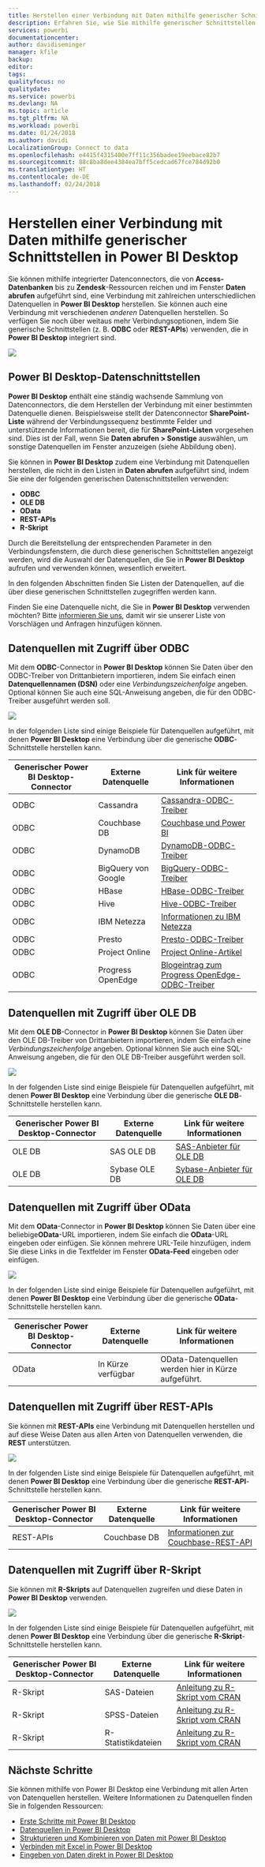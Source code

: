 ```yaml
---
title: Herstellen einer Verbindung mit Daten mithilfe generischer Schnittstellen in Power BI Desktop
description: Erfahren Sie, wie Sie mithilfe generischer Schnittstellen in Power BI Desktop eine Verbindung mit unterschiedlichen Datenquellen herstellen.
services: powerbi
documentationcenter: 
author: davidiseminger
manager: kfile
backup: 
editor: 
tags: 
qualityfocus: no
qualitydate: 
ms.service: powerbi
ms.devlang: NA
ms.topic: article
ms.tgt_pltfrm: NA
ms.workload: powerbi
ms.date: 01/24/2018
ms.author: davidi
LocalizationGroup: Connect to data
ms.openlocfilehash: e4415f4315400e7ff11c356badee19eebace82b7
ms.sourcegitcommit: 88c8ba8dee4384ea7bff5cedcad67fce784d92b0
ms.translationtype: HT
ms.contentlocale: de-DE
ms.lasthandoff: 02/24/2018
---
```

# <a name="connect-to-data-using-generic-interfaces-in-power-bi-desktop"></a>Herstellen einer Verbindung mit Daten mithilfe generischer Schnittstellen in Power BI Desktop
Sie können mithilfe integrierter Datenconnectors, die von **Access-Datenbanken** bis zu **Zendesk**-Ressourcen reichen und im Fenster **Daten abrufen** aufgeführt sind, eine Verbindung mit zahlreichen unterschiedlichen Datenquellen in **Power BI Desktop** herstellen. Sie können auch eine Verbindung mit verschiedenen *anderen* Datenquellen herstellen. So verfügen Sie noch über weitaus mehr Verbindungsoptionen, indem Sie generische Schnittstellen (z. B. **ODBC** oder **REST-APIs**) verwenden, die in **Power BI Desktop** integriert sind.

![](media/desktop-connect-using-generic-interfaces/generic-data-interfaces_1.png)

## <a name="power-bi-desktop-data-interfaces"></a>Power BI Desktop-Datenschnittstellen
**Power BI Desktop** enthält eine ständig wachsende Sammlung von Datenconnectors, die dem Herstellen der Verbindung mit einer bestimmten Datenquelle dienen. Beispielsweise stellt der Datenconnector **SharePoint-Liste** während der Verbindungssequenz bestimmte Felder und unterstützende Informationen bereit, die für **SharePoint-Listen** vorgesehen sind. Dies ist der Fall, wenn Sie **Daten abrufen > Sonstige** auswählen, um sonstige Datenquellen im Fenster anzuzeigen (siehe Abbildung oben).

Sie können in **Power BI Desktop** zudem eine Verbindung mit Datenquellen herstellen, die nicht in den Listen in **Daten abrufen** aufgeführt sind, indem Sie eine der folgenden generischen Datenschnittstellen verwenden:

* **ODBC**
* **OLE DB**
* **OData**
* **REST-APIs**
* **R-Skript**

Durch die Bereitstellung der entsprechenden Parameter in den Verbindungsfenstern, die durch diese generischen Schnittstellen angezeigt werden, wird die Auswahl der Datenquellen, die Sie in **Power BI Desktop** aufrufen und verwenden können, wesentlich erweitert.

In den folgenden Abschnitten finden Sie Listen der Datenquellen, auf die über diese generischen Schnittstellen zugegriffen werden kann.

Finden Sie eine Datenquelle nicht, die Sie in **Power BI Desktop** verwenden möchten? Bitte [informieren Sie uns](https://ideas.powerbi.com/), damit wir sie unserer Liste von Vorschlägen und Anfragen hinzufügen können.

## <a name="data-sources-accessible-through-odbc"></a>Datenquellen mit Zugriff über ODBC
Mit dem **ODBC**-Connector in **Power BI Desktop** können Sie Daten über den ODBC-Treiber von Drittanbietern importieren, indem Sie einfach einen **Datenquellennamen (DSN)** oder eine *Verbindungszeichenfolge* angeben. Optional können Sie auch eine SQL-Anweisung angeben, die für den ODBC-Treiber ausgeführt werden soll.

![](media/desktop-connect-using-generic-interfaces/generic-data-interfaces_2.png)

In der folgenden Liste sind einige Beispiele für Datenquellen aufgeführt, mit denen **Power BI Desktop** eine Verbindung über die generische **ODBC**-Schnittstelle herstellen kann.

| Generischer Power BI Desktop-Connector | Externe Datenquelle | Link für weitere Informationen |
| --- | --- | --- |
| ODBC |Cassandra |[Cassandra-ODBC-Treiber](http://www.simba.com/drivers/cassandra-odbc-jdbc/) |
| ODBC |Couchbase DB |[Couchbase und Power BI](https://powerbi.microsoft.com/en-us/blog/visualizing-data-from-couchbase-server-v4-using-power-bi/) |
| ODBC |DynamoDB |[DynamoDB-ODBC-Treiber](http://www.simba.com/drivers/dynamodb-odbc-jdbc/) |
| ODBC |BigQuery von Google |[BigQuery-ODBC-Treiber](http://www.simba.com/drivers/bigquery-odbc-jdbc/) |
| ODBC |HBase |[HBase-ODBC-Treiber](http://www.simba.com/drivers/hbase-odbc-jdbc/) |
| ODBC |Hive |[Hive-ODBC-Treiber](http://www.simba.com/drivers/hive-odbc-jdbc/) |
| ODBC |IBM Netezza |[Informationen zu IBM Netezza](https://www.ibm.com/support/knowledgecenter/SSULQD_7.2.1/com.ibm.nz.datacon.doc/c_datacon_plg_overview.html) |
| ODBC |Presto |[Presto-ODBC-Treiber](http://www.simba.com/drivers/presto-odbc-jdbc/) |
| ODBC |Project Online |[Project Online-Artikel](desktop-project-online-connect-to-data.md) |
| ODBC |Progress OpenEdge |[Blogeintrag zum Progress OpenEdge-ODBC-Treiber](https://na01.safelinks.protection.outlook.com/?url=https%3A%2F%2Fwww.progress.com%2Fblogs%2Fconnect-microsoft-power-bi-to-openedge-via-odbc-driver&data=02%7C01%7CMatt.Masson%40microsoft.com%7C5e63742e6c454308b58a08d4034b5923%7C72f988bf86f141af91ab2d7cd011db47%7C1%7C0%7C636137069555329811&sdata=gSu2Rq3vZ0uBVOgjaXxd8Y3uBf%2B8DidX6PG33jwAduY%3D&reserved=0) |

## <a name="data-sources-accessible-through-ole-db"></a>Datenquellen mit Zugriff über OLE DB
Mit dem **OLE DB**-Connector in **Power BI Desktop** können Sie Daten über den OLE DB-Treiber von Drittanbietern importieren, indem Sie einfach eine *Verbindungszeichenfolge* angeben. Optional können Sie auch eine SQL-Anweisung angeben, die für den OLE DB-Treiber ausgeführt werden soll.

![](media/desktop-connect-using-generic-interfaces/generic-data-interfaces_3.png)

In der folgenden Liste sind einige Beispiele für Datenquellen aufgeführt, mit denen **Power BI Desktop** eine Verbindung über die generische **OLE DB**-Schnittstelle herstellen kann.

| Generischer Power BI Desktop-Connector | Externe Datenquelle | Link für weitere Informationen |
| --- | --- | --- |
| OLE DB |SAS OLE DB |[SAS-Anbieter für OLE DB](https://support.sas.com/downloads/package.htm?pid=648) |
| OLE DB |Sybase OLE DB |[Sybase-Anbieter für OLE DB](http://infocenter.sybase.com/help/index.jsp?topic=/com.sybase.infocenter.dc35888.1550/doc/html/jon1256941734395.html) |

## <a name="data-sources-accessible-through-odata"></a>Datenquellen mit Zugriff über OData
Mit dem **OData**-Connector in **Power BI Desktop** können Sie Daten über eine beliebige**OData**-URL importieren, indem Sie einfach die **OData**-URL eingeben oder einfügen. Sie können mehrere URL-Teile hinzufügen, indem Sie diese Links in die Textfelder im Fenster **OData-Feed** eingeben oder einfügen.

![](media/desktop-connect-using-generic-interfaces/generic-data-interfaces_4.png)

In der folgenden Liste sind einige Beispiele für Datenquellen aufgeführt, mit denen **Power BI Desktop** eine Verbindung über die generische **OData**-Schnittstelle herstellen kann.

| Generischer Power BI Desktop-Connector | Externe Datenquelle | Link für weitere Informationen |
| --- | --- | --- |
| OData |In Kürze verfügbar |OData-Datenquellen werden hier in Kürze aufgeführt. |

## <a name="data-sources-accessible-through-rest-apis"></a>Datenquellen mit Zugriff über REST-APIs
Sie können mit **REST-APIs** eine Verbindung mit Datenquellen herstellen und auf diese Weise Daten aus allen Arten von Datenquellen verwenden, die **REST** unterstützen.

![](media/desktop-connect-using-generic-interfaces/generic-data-interfaces_5.png)

In der folgenden Liste sind einige Beispiele für Datenquellen aufgeführt, mit denen **Power BI Desktop** eine Verbindung über die generische **REST-API**-Schnittstelle herstellen kann.

| Generischer Power BI Desktop-Connector | Externe Datenquelle | Link für weitere Informationen |
| --- | --- | --- |
| REST-APIs |Couchbase DB |[Informationen zur Couchbase-REST-API](https://powerbi.microsoft.com/en-us/blog/visualizing-data-from-couchbase-server-v4-using-power-bi/) |

## <a name="data-sources-accessible-through-r-script"></a>Datenquellen mit Zugriff über R-Skript
Sie können mit **R-Skripts** auf Datenquellen zugreifen und diese Daten in **Power BI Desktop** verwenden.

![](media/desktop-connect-using-generic-interfaces/r-scripts-2.png)

In der folgenden Liste sind einige Beispiele für Datenquellen aufgeführt, mit denen **Power BI Desktop** eine Verbindung über die generische **R-Skript**-Schnittstelle herstellen kann.

| Generischer Power BI Desktop-Connector | Externe Datenquelle | Link für weitere Informationen |
| --- | --- | --- |
| R-Skript |SAS-Dateien |[Anleitung zu R-Skript vom CRAN](https://cran.r-project.org/doc/manuals/R-data.html) |
| R-Skript |SPSS-Dateien |[Anleitung zu R-Skript vom CRAN](https://cran.r-project.org/doc/manuals/R-data.html) |
| R-Skript |R-Statistikdateien |[Anleitung zu R-Skript vom CRAN](https://cran.r-project.org/doc/manuals/R-data.html) |

## <a name="next-steps"></a>Nächste Schritte
Sie können mithilfe von Power BI Desktop eine Verbindung mit allen Arten von Datenquellen herstellen. Weitere Informationen zu Datenquellen finden Sie in folgenden Ressourcen:

* [Erste Schritte mit Power BI Desktop](desktop-getting-started.md)
* [Datenquellen in Power BI Desktop](desktop-data-sources.md)
* [Strukturieren und Kombinieren von Daten mit Power BI Desktop](desktop-shape-and-combine-data.md)
* [Verbinden mit Excel in Power BI Desktop](desktop-connect-excel.md)   
* [Eingeben von Daten direkt in Power BI Desktop](desktop-enter-data-directly-into-desktop.md)   

